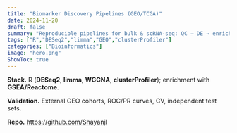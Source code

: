 ```yaml
---
title: "Biomarker Discovery Pipelines (GEO/TCGA)"
date: 2024-11-20
draft: false
summary: "Reproducible pipelines for bulk & scRNA-seq: QC → DE → enrichment → validation."
tags: ["R","DESeq2","limma","GEO","clusterProfiler"]
categories: ["Bioinformatics"]
image: "hero.png"
ShowToc: true
---
```


**Stack.** R (**DESeq2**, **limma**, **WGCNA**, **clusterProfiler**); enrichment with **GSEA/Reactome**.

**Validation.** External GEO cohorts, ROC/PR curves, CV, independent test sets.

**Repo.** <https://github.com/Shayanjl>
